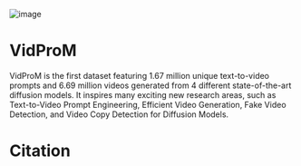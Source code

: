 ![image](https://github.com/WangWenhao0716/VidProM/blob/main/teasor.png)

# VidProM
VidProM is the first dataset featuring 1.67 million unique text-to-video prompts and 6.69 million videos generated from 4 different state-of-the-art diffusion models. It inspires many exciting new research areas, such as Text-to-Video Prompt Engineering, Efficient Video Generation, Fake Video Detection, and Video Copy Detection for Diffusion Models.

# Citation
